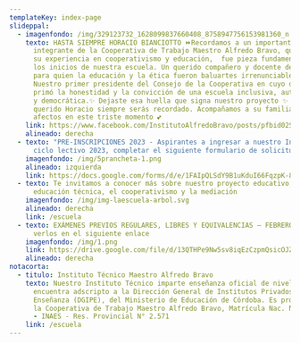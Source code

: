```yaml
---
templateKey: index-page
slideppal:
  - imagenfondo: /img/329123732_1628099837660408_8758947756153981360_n.jpg
    texto: HASTA SIEMPRE HORACIO BIANCIOTTO ⏩Recordamos a un importante y valioso
      integrante de la Cooperativa de Trabajo Maestro Alfredo Bravo, quien con
      su experiencia en cooperativismo y educación,  fue pieza fundamental en
      los inicios de nuestra escuela. Un querido compañero y docente de Música,
      para quien la educación y la ética fueron baluartes irrenunciables.
      Nuestro primer presidente del Consejo de la Cooperativa en cuyo desempeño
      primó la honestidad y la convicción de una escuela inclusiva, autogestiva
      y democrática.✨ Dejaste esa huella que signa nuestro proyecto ✨  Por eso
      querido Horacio siempre serás recordado. Acompañamos a su familia y
      afectos en este triste momento 💕
    link: https://www.facebook.com/InstitutoAlfredoBravo/posts/pfbid02SYXobYJFVUMENX5Y9yraeuVqmkqvaNWtkDjgEdRdRb1JP38GnPZ7Q6EmDk1MeNXQl
    alineado: derecha
  - texto: "PRE-INSCRIPCIONES 2023 - Aspirantes a ingresar a nuestro Instituto en el
      ciclo lectivo 2023, completar el siguiente formulario de solicitud:"
    imagenfondo: /img/5prancheta-1.png
    alineado: izquierda
    link: https://docs.google.com/forms/d/e/1FAIpQLSdY9B1uKduI66FqzpK-8PCHWpzb2j55-Xx4sg5EnWyvirup7Q/viewform?usp=sf_link
  - texto: Te invitamos a conocer más sobre nuestro proyecto educativo, basado en la
      educación técnica, el cooperativismo y la mediación
    imagenfondo: /img/img-laescuela-arbol.svg
    alineado: derecha
    link: /escuela
  - texto: EXÁMENES PREVIOS REGULARES, LIBRES Y EQUIVALENCIAS – FEBRERO 2023. Podrás
      verlos en el siguiente enlace
    imagenfondo: /img/1.png
    link: https://drive.google.com/file/d/13QTHPe9Nw5sv8iqEzCzpmQsicOJZFBu_/view?usp=sharing
    alineado: derecha
notacorta:
  - titulo: Instituto Técnico Maestro Alfredo Bravo
    texto: Nuestro Instituto Técnico imparte enseñanza oficial de nivel medio y se
      encuentra adscripto a la Dirección General de Institutos Privados de
      Enseñanza (DGIPE), del Ministerio de Educación de Córdoba. Es propiedad de
      la Cooperativa de Trabajo Maestro Alfredo Bravo, Matrícula Nac. N° 26.534
      - INAES - Res. Provincial N° 2.571
    link: /escuela
---
```

